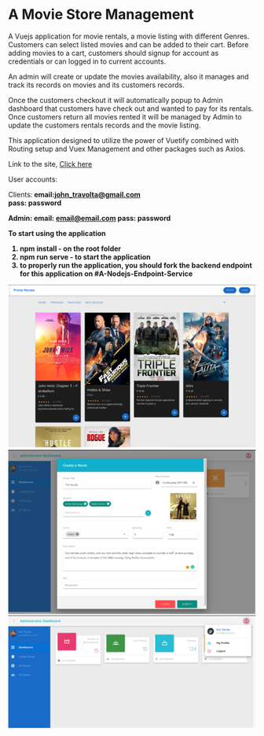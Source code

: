 # A Movie Store Management

A Vuejs application for movie rentals, a movie listing with different Genres. Customers can select listed movies and can be added to their cart. Before adding movies to a cart, customers should signup for account as credentials or can logged in to current accounts. 

An admin will create or update the movies availability, also it manages and track its records on movies and its customers records.

Once the customers checkout it will automatically popup to Admin dashboard that customers have check out and wanted to pay for its rentals. Once customers return all movies rented it will be managed by Admin to update the customers rentals records and the movie listing.

This application designed to utilize the power of Vuetify combined with Routing setup and Vuex Management and other packages such as Axios.

Link to the site, <a target="_blank" href="https://competent-shockley-45b27e.netlify.app">Click here</a>

User accounts:

Clients:<b/>
  email:john_travolta@gmail.com<br/>
  pass: password</br>
  
Admin:
  email: email@email.com
  pass: password
  
  
To start using the application

1. npm install - on the root folder
2. npm run serve - to start the application
3. to properly run the application, you should fork the backend endpoint for this application on #A-Nodejs-Endpoint-Service

<img src="src/assets/thumbnail/Screen%20Shot%202020-09-13%20at%2011.13.28%20PM.png" />
<img src="src/assets/thumbnail/Screen%20Shot%202020-09-13%20at%2010.54.22%20PM.png"/>
<img src="src/assets/thumbnail/Screen%20Shot%202020-09-13%20at%2010.52.02%20PM.png"/>
